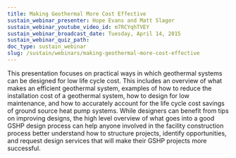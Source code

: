 ```yaml
---
title: Making Geothermal More Cost Effective
sustain_webinar_presenter: Hope Evans and Matt Slager
sustain_webinar_youtube_video_id: m7RCYqhTVEY
sustain_webinar_broadcast_date: Tuesday, April 14, 2015
sustain_webinar_quiz_path:
doc_type: sustain_webinar
slug: /sustain/webinars/making-geothermal-more-cost-effective
---
```


This presentation focuses on practical ways in which geothermal systems can be designed for low life cycle cost. This includes an overview of what makes an efficient geothermal system, examples of how to reduce the installation cost of a geothermal system, how to design for low maintenance, and how to accurately account for the life cycle cost savings of ground source heat pump systems. While designers can benefit from tips on improving designs, the high level overview of what goes into a good GSHP design process can help anyone involved in the facility construction process better understand how to structure projects, identify opportunities, and request design services that will make their GSHP projects more successful.
